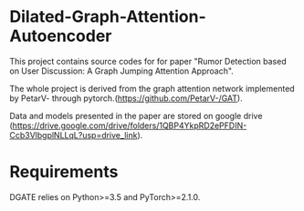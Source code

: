 # Dilated-Graph-Attention-Autoencoder

This project contains source codes for for paper "Rumor Detection based on User Discussion: A Graph Jumping Attention Approach". 

The whole project is derived from the graph attention network implemented by PetarV- through pytorch.(https://github.com/PetarV-/GAT).

Data and models presented in the paper are stored on google drive (https://drive.google.com/drive/folders/1QBP4YkpRD2ePFDIN-Ccb3VlbgplNLLqL?usp=drive_link).

# Requirements
DGATE relies on Python>=3.5 and PyTorch>=2.1.0.
